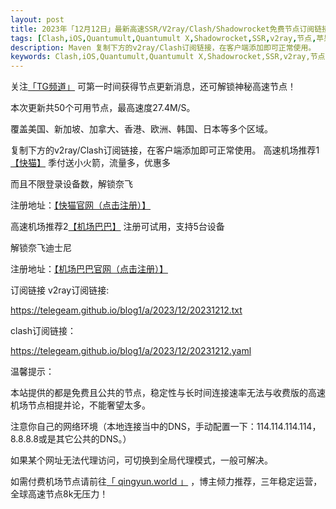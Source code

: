 ```yaml
---
layout: post
title: 2023年「12月12日」最新高速SSR/V2ray/Clash/Shadowrocket免费节点订阅链接
tags: [Clash,iOS,Quantumult,Quantumult X,Shadowrocket,SSR,v2ray,节点,苹果,订阅链]
description: Maven 复制下方的v2ray/Clash订阅链接，在客户端添加即可正常使用。
keywords: Clash,iOS,Quantumult,Quantumult X,Shadowrocket,SSR,v2ray,节点,苹果,订阅链接
---
```


关注[「TG频道」](https://t.me/+Nz3-ybO4nwMzMDU1) 可第一时间获得节点更新消息，还可解锁神秘高速节点！

本次更新共50个可用节点，最高速度27.4M/S。

覆盖美国、新加坡、加拿大、香港、欧洲、韩国、日本等多个区域。

复制下方的v2ray/Clash订阅链接，在客户端添加即可正常使用。
高速机场推荐1[【快猫】](https://home.kuaimao.io/#/register?code=TTaIXhNs)
季付送小火箭，流量多，优惠多

而且不限登录设备数，解锁奈飞

注册地址：[【快猫官网（点击注册）】](https://home.kuaimao.io/#/register?code=TTaIXhNs)

高速机场推荐2[【机场巴巴】](https://www.ckcloud.xyz/#/register?code=VWKEGkwW)
注册可试用，支持5台设备

解锁奈飞迪士尼

注册地址：[【机场巴巴官网（点击注册）】](https://www.ckcloud.xyz/#/register?code=VWKEGkwW)

 

订阅链接
v2ray订阅链接:

https://telegeam.github.io/blog1/a/2023/12/20231212.txt

clash订阅链接：

https://telegeam.github.io/blog1/a/2023/12/20231212.yaml

温馨提示：

本站提供的都是免费且公共的节点，稳定性与长时间连接速率无法与收费版的高速机场节点相提并论，不能奢望太多。

注意你自己的网络环境（本地连接当中的DNS，手动配置一下：114.114.114.114，8.8.8.8或是其它公共的DNS。）

如果某个网址无法代理访问，可切换到全局代理模式，一般可解决。

如需付费机场节点请前往[「 qingyun.world 」](https://a1.qingyun.site/#/register?code=3tlGQbU0) ，博主倾力推荐，三年稳定运营，全球高速节点8k无压力！
